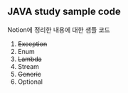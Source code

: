 ## JAVA study sample code

Notion에 정리한 내용에 대한 샘플 코드

1. ~~Exception~~
2. Enum
3. ~~Lambda~~
4. Stream
5. ~~Generic~~
6. Optional
